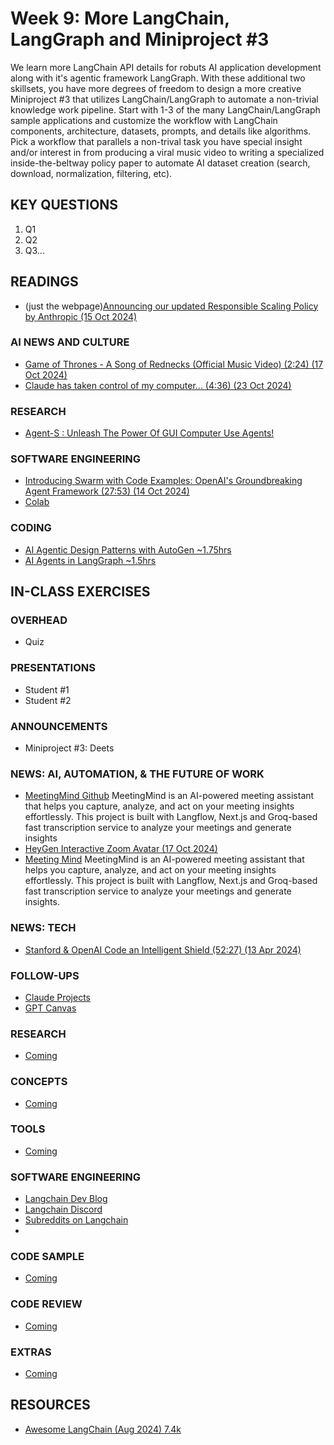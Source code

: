 # Week 9: More LangChain, LangGraph and Miniproject #3

We learn more LangChain API details for robuts AI application development along with it's agentic framework LangGraph. With these additional two skillsets, you have more degrees of freedom to design a more creative Miniproject #3 that utilizes LangChain/LangGraph to automate a non-trivial knowledge work pipeline. Start with 1-3 of the many LangChain/LangGraph sample applications and customize the workflow with LangChain components, architecture, datasets, prompts, and details like algorithms. Pick a workflow that parallels a non-trival task you have special insight and/or interest in from producing a viral music video to writing a specialized inside-the-beltway policy paper to automate AI dataset creation (search, download, normalization, filtering, etc). 

## KEY QUESTIONS

1. Q1
2. Q2
3. Q3...

## READINGS

* (just the webpage)[Announcing our updated Responsible Scaling Policy by Anthropic (15 Oct 2024)](https://www.anthropic.com/news/announcing-our-updated-responsible-scaling-policy)
  
### AI NEWS AND CULTURE

* [Game of Thrones - A Song of Rednecks (Official Music Video) (2:24) (17 Oct 2024)](https://www.youtube.com/watch?v=tzE7TYwAYq4)
* [Claude has taken control of my computer... (4:36) (23 Oct 2024)](https://www.youtube.com/watch?v=DVRg0daTads)

### RESEARCH

* [Agent-S : Unleash The Power Of GUI Computer Use Agents!](https://www.simular.ai/agent-s)

### SOFTWARE ENGINEERING

* [Introducing Swarm with Code Examples: OpenAI's Groundbreaking Agent Framework (27:53) (14 Oct 2024)](https://www.youtube.com/watch?v=npAljHBeKPc&t=15s)
* [Colab](https://colab.research.google.com/drive/1gx5zmdIcJwwKIvDmNRoJmqpdeLh6UnCN?usp=sharing)

### CODING

* [AI Agentic Design Patterns with AutoGen ~1.75hrs](https://www.deeplearning.ai/short-courses/functions-tools-agents-langchain/)
* [AI Agents in LangGraph ~1.5hrs](https://learn.deeplearning.ai/courses/ai-agents-in-langgraph/)

## IN-CLASS EXERCISES

### OVERHEAD

* Quiz

### PRESENTATIONS

* Student #1
* Student #2

### ANNOUNCEMENTS

* Miniproject #3: Deets

### NEWS: AI, AUTOMATION, & THE FUTURE OF WORK

* [MeetingMind Github](https://github.com/misbahsy/meetingmind)
  MeetingMind is an AI-powered meeting assistant that helps you capture, analyze, and act on your meeting insights effortlessly. This project is built with Langflow, Next.js and Groq-based fast transcription service to analyze your meetings and generate insights
* [HeyGen Interactive Zoom Avatar (17 Oct 2024)](https://www.maginative.com/article/heygens-new-interactive-avatar-joins-zoom-calls-so-you-dont-have-to/)
* [Meeting Mind](https://github.com/misbahsy/meetingmind)
  MeetingMind is an AI-powered meeting assistant that helps you capture, analyze, and act on your meeting insights effortlessly. This project is built with Langflow, Next.js and Groq-based fast transcription service to analyze your meetings and generate insights.

### NEWS: TECH

* [Stanford & OpenAI Code an Intelligent Shield (52:27) (13 Apr 2024)](https://www.youtube.com/watch?v=3xmn5JWBjiw)

### FOLLOW-UPS

* [Claude Projects](https://support.anthropic.com/en/articles/9517075-what-are-projects)
* [GPT Canvas](https://www.youtube.com/watch?v=MfReXI4jsyI)

### RESEARCH

* [Coming](oh_noes_404.md)

### CONCEPTS

* [Coming](oh_noes_404.md)

### TOOLS

* [Coming](oh_noes_404.md)

### SOFTWARE ENGINEERING

* [Langchain Dev Blog](https://blog.langchain.dev/)
* [Langchain Discord](https://www.restack.io/docs/langchain-knowledge-langchain-discord-community)
* [Subreddits on Langchain](https://www.reddit.com/search/?q=langchain&cId=7f337738-bb4a-4762-b3a9-ee8784bacfc0&iId=261bb49b-c7a7-44c2-9a3c-389bc51c300d)
* 

### CODE SAMPLE

* [Coming](oh_noes_404.md)

### CODE REVIEW

* [Coming](oh_noes_404.md)

### EXTRAS

* [Coming](oh_noes_404.md)

## RESOURCES

* [Awesome LangChain (Aug 2024) 7.4k](https://github.com/kyrolabs/awesome-langchain)
